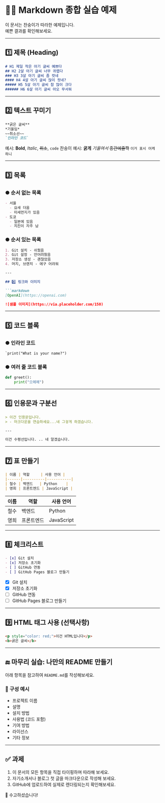 
# 🧑‍💻 Markdown 종합 실습 예제

이 문서는 찬숭이가 따라한 예제입니다.  
예쁜 결과를 확인해보세요.

---

## 1️⃣ 제목 (Heading)

```markdown
# H1 제일 작은 아기 글씨 예쁘다
## H2 2살 아기 글씨 너무 귀엽다
### H3 3살 아기 글씨 좀 컷네
#### H4 4살 아기 글씨 많이 컷네?
##### H5 5살 아기 글씨 참 많이 크다
###### H6 6살 아기 글씨 아오 무서워

```

---

## 2️⃣ 텍스트 꾸미기

```markdown
**굵은 글씨**
*기울임*
~~취소선~~
`인라인 코드`
```

예시: **Bold**, *Italic*, ~~취소~~, `code`
찬숭이 예시: **굵게** *기울여서* ~~중간에줄쫙~~ `이거 표시 어케 하니`

---

## 3️⃣ 목록

### ● 순서 없는 목록

```markdown
- 서울
  - 요새 더움
  - 미세먼지가 있음
- 도쿄
  - 일본에 있음
  - 지진이 자주 남
```

### ● 순서 있는 목록

```markdown
1. Git 설치 - 쉬웠음
2. Git 설정 - 안어려웠음 
3. 저장소 생성 - 괜찮았음
4. 머지, 브랜치 - 에구 어려워

---

## 4️⃣ 링크와 이미지

```markdown
[OpenAI](https://openai.com)

![샘플 이미지](https://via.placeholder.com/150)
```

---

## 5️⃣ 코드 블록

### ● 인라인 코드

```markdown
`print("What is your name?")
```

### ● 여러 줄 코드 블록

```python
def greet():
    print("으헤헤")
```

---

## 6️⃣ 인용문과 구분선

```markdown
> 이건 인용문입니다.
> - 마크다운을 연습하세요...네 그겋게 하겠습니다.

---

이건 수평선입니다. .. 네 알겠습니다.
```

---

## 7️⃣ 표 만들기

```markdown
| 이름 | 역할     | 사용 언어 |
|------|----------|-----------|
| 철수 | 백엔드   | Python    |
| 영희 | 프론트엔드 | JavaScript |
```

| 이름 | 역할     | 사용 언어 |
|------|----------|-----------|
| 철수 | 백엔드   | Python    |
| 영희 | 프론트엔드 | JavaScript |

---

## 8️⃣ 체크리스트

```markdown
- [x] Git 설치
- [x] 저장소 초기화
- [ ] GitHub 연동
- [ ] GitHub Pages 블로그 만들기
```

- [x] Git 설치  
- [x] 저장소 초기화  
- [ ] GitHub 연동  
- [ ] GitHub Pages 블로그 만들기  

---

## 9️⃣ HTML 태그 사용 (선택사항)

```markdown
<p style="color: red;">이건 HTML입니다</p>
<b>굵은 글씨</b>
```

---

## 🔚 마무리 실습: 나만의 README 만들기

아래 항목을 참고하여 `README.md`를 작성해보세요.

### 📌 구성 예시

- 프로젝트 이름
- 설명
- 설치 방법
- 사용법 (코드 포함)
- 기여 방법
- 라이선스
- 기타 정보

---

## ✅ 과제

1. 이 문서의 모든 항목을 직접 타이핑하며 따라해 보세요.
2. 자기소개서나 블로그 첫 글을 마크다운으로 작성해 보세요.
3. GitHub에 업로드하여 실제로 렌더링되는지 확인해보세요.

🎉 수고하셨습니다!
